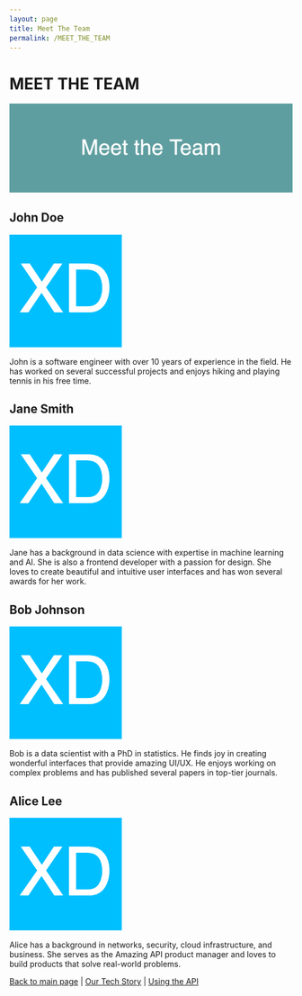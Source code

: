 ```yaml
---
layout: page
title: Meet The Team
permalink: /MEET_THE_TEAM
---
```

# MEET THE TEAM

![meet-the-team](images/1600x500_ffffff_5F9EA0_meet-the-team.png)

## John Doe
![team-member-1](images/200x200_ffffff_00BFFF_xd.png)

John is a software engineer with over 10 years of experience in the field. He has worked on several successful projects and enjoys hiking and playing tennis in his free time.

## Jane Smith
![team-member-2](images/200x200_ffffff_00BFFF_xd.png)

Jane has a background in data science with expertise in machine learning and AI.  She is also a frontend developer with a passion for design. She loves to create beautiful and intuitive user interfaces and has won several awards for her work.

## Bob Johnson
![team-member-3](images/200x200_ffffff_00BFFF_xd.png)

Bob is a data scientist with a PhD in statistics.  He finds joy in creating wonderful interfaces that provide amazing UI/UX. He enjoys working on complex problems and has published several papers in top-tier journals.

## Alice Lee
![team-member-4](images/200x200_ffffff_00BFFF_xd.png)

Alice has a background in networks, security, cloud infrastructure,  and business.  She serves as the Amazing API product manager and loves to build products that solve real-world problems.

[Back to main page](INDEX.md) | [Our Tech Story](OUR_TECH_STORY.md) | [Using the API](USING_THE_API.md)
